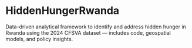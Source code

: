 # HiddenHungerRwanda
Data-driven analytical framework to identify and address hidden hunger in Rwanda using the 2024 CFSVA dataset — includes code, geospatial models, and policy insights.
